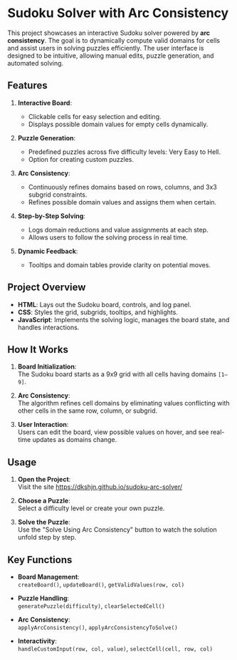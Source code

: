 # Sudoku Solver with Arc Consistency

This project showcases an interactive Sudoku solver powered by **arc consistency**. The goal is to dynamically compute valid domains for cells and assist users in solving puzzles efficiently. The user interface is designed to be intuitive, allowing manual edits, puzzle generation, and automated solving.

## Features

1. **Interactive Board**:  
   - Clickable cells for easy selection and editing.  
   - Displays possible domain values for empty cells dynamically.  

2. **Puzzle Generation**:  
   - Predefined puzzles across five difficulty levels: Very Easy to Hell.  
   - Option for creating custom puzzles.  

3. **Arc Consistency**:  
   - Continuously refines domains based on rows, columns, and 3x3 subgrid constraints.  
   - Refines possible domain values and assigns them when certain.

4. **Step-by-Step Solving**:  
   - Logs domain reductions and value assignments at each step.  
   - Allows users to follow the solving process in real time.  

5. **Dynamic Feedback**:  
   - Tooltips and domain tables provide clarity on potential moves.  


## Project Overview

- **HTML**: Lays out the Sudoku board, controls, and log panel.  
- **CSS**: Styles the grid, subgrids, tooltips, and highlights.  
- **JavaScript**: Implements the solving logic, manages the board state, and handles interactions.  


## How It Works

1. **Board Initialization**:  
   The Sudoku board starts as a 9x9 grid with all cells having domains `[1–9]`.

2. **Arc Consistency**:  
   The algorithm refines cell domains by eliminating values conflicting with other cells in the same row, column, or subgrid.

3. **User Interaction**:  
   Users can edit the board, view possible values on hover, and see real-time updates as domains change.


## Usage

1. **Open the Project**:  
   Visit the site https://dkshjn.github.io/sudoku-arc-solver/

2. **Choose a Puzzle**:  
   Select a difficulty level or create your own puzzle.

3. **Solve the Puzzle**:  
   Use the "Solve Using Arc Consistency" button to watch the solution unfold step by step.

## Key Functions

- **Board Management**:  
  `createBoard()`, `updateBoard()`, `getValidValues(row, col)`  

- **Puzzle Handling**:  
  `generatePuzzle(difficulty)`, `clearSelectedCell()`  

- **Arc Consistency**:  
  `applyArcConsistency()`, `applyArcConsistencyToSolve()`  

- **Interactivity**:  
  `handleCustomInput(row, col, value)`, `selectCell(cell, row, col)`  
